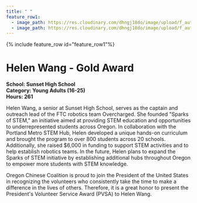 ```yaml
---
title: " "
feature_row1:
  - image_path: https://res.cloudinary.com/dhngj18do/image/upload/f_auto,q_auto/v1/images/pvsa/2024_Wang_Helen
  - image_path: https://res.cloudinary.com/dhngj18do/image/upload/f_auto,q_auto/v1/images/activities/year_2024
---
```


{% include feature_row id="feature_row1"%}

# Helen Wang - Gold Award

**School: Sunset High School**  
**Category: Young Adults (16-25)**  
**Hours: 261**  

Helen Wang, a senior at Sunset High School, serves as the captain and outreach lead of the FTC robotics team Overcharged. She founded "Sparks of STEM," an initiative aimed at providing STEM education and opportunities to underrepresented students across Oregon. In collaboration with the Portland Metro STEM Hub, Helen developed a unique hands-on curriculum and brought the program to over 800 students across 20 schools. Additionally, she raised $6,000 in funding to support STEM activities and to help establish robotics teams. In the future, Helen plans to expand the Sparks of STEM initiative by establishing additional hubs throughout Oregon to empower more students with STEM knowledge.

Oregon Chinese Coalition is proud to join the President of the United States in recognizing the volunteers who consistently take the time to make a difference in the lives of others. Therefore, it is a great honor to present the President's Volunteer Service Award (PVSA) to Helen Wang.
